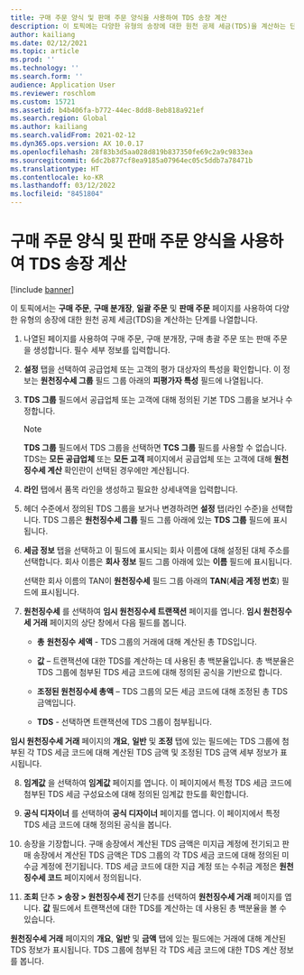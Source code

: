 ```yaml
---
title: 구매 주문 양식 및 판매 주문 양식을 사용하여 TDS 송장 계산
description: 이 토픽에는 다양한 유형의 송장에 대한 원천 공제 세금(TDS)을 계산하는 단계가 나와 있습니다.
author: kailiang
ms.date: 02/12/2021
ms.topic: article
ms.prod: ''
ms.technology: ''
ms.search.form: ''
audience: Application User
ms.reviewer: roschlom
ms.custom: 15721
ms.assetid: b4b406fa-b772-44ec-8dd8-8eb818a921ef
ms.search.region: Global
ms.author: kailiang
ms.search.validFrom: 2021-02-12
ms.dyn365.ops.version: AX 10.0.17
ms.openlocfilehash: 28f83b3d5aa028d819b837350fe69c2a9c9833ea
ms.sourcegitcommit: 6dc2b877cf8ea9185a07964ec05c5ddb7a78471b
ms.translationtype: HT
ms.contentlocale: ko-KR
ms.lasthandoff: 03/12/2022
ms.locfileid: "8451804"
---
```

# <a name="calculate-tds-invoices-using-purchase-order-form-and-sales-order-form"></a>구매 주문 양식 및 판매 주문 양식을 사용하여 TDS 송장 계산

[!include [banner](../includes/banner.md)]

이 토픽에서는 **구매 주문**, **구매 분개장**, **일괄 주문** 및 **판매 주문** 페이지를 사용하여 다양한 유형의 송장에 대한 원천 공제 세금(TDS)을 계산하는 단계를 나열합니다.

1. 나열된 페이지를 사용하여 구매 주문, 구매 분개장, 구매 총괄 주문 또는 판매 주문을 생성합니다. 필수 세부 정보를 입력합니다.

2. **설정** 탭을 선택하여 공급업체 또는 고객의 평가 대상자의 특성을 확인합니다. 이 정보는 **원천징수세 그룹** 필드 그룹 아래의 **피평가자 특성** 필드에 나열됩니다.

3. **TDS 그룹** 필드에서 공급업체 또는 고객에 대해 정의된 기본 TDS 그룹을 보거나 수정합니다.

   > [!NOTE]
   > **TDS 그룹** 필드에서 TDS 그룹을 선택하면 **TCS 그룹** 필드를 사용할 수 없습니다. TDS는 **모든 공급업체** 또는 **모든 고객** 페이지에서 공급업체 또는 고객에 대해 **원천징수세 계산** 확인란이 선택된 경우에만 계산됩니다.  

4. **라인** 탭에서 품목 라인을 생성하고 필요한 상세내역을 입력합니다.

5. 헤더 수준에서 정의된 TDS 그룹을 보거나 변경하려면 **설정** 탭(라인 수준)을 선택합니다. TDS 그룹은 **원천징수세 그룹** 필드 그룹 아래에 있는 **TDS 그룹** 필드에 표시됩니다.

6. **세금 정보** 탭을 선택하고 이 필드에 표시되는 회사 이름에 대해 설정된 대체 주소를 선택합니다. 회사 이름은 **회사 정보** 필드 그룹 아래에 있는 **이름** 필드에 표시됩니다. 

   선택한 회사 이름의 TAN이 **원천징수세** 필드 그룹 아래의 **TAN**(**세금 계정 번호**) 필드에 표시됩니다. 

7. **원천징수세** 를 선택하여 **임시 원천징수세 트랜잭션** 페이지를 엽니다. **임시 원천징수세 거래** 페이지의 상단 창에서 다음 필드를 봅니다.

   - **총** **원****천****징수** **세액** - TDS 그룹의 거래에 대해 계산된 총 TDS입니다.

   - **값** – 트랜잭션에 대한 TDS를 계산하는 데 사용된 총 백분율입니다. 총 백분율은 TDS 그룹에 첨부된 TDS 세금 코드에 대해 정의된 공식을 기반으로 합니다.

   - **조정된 원천징수세 총액** – TDS 그룹의 모든 세금 코드에 대해 조정된 총 TDS 금액입니다.

   - **TDS** - 선택하면 트랜잭션에 TDS 그룹이 첨부됩니다.

**임시 원천징수세 거래** 페이지의 **개요**, **일반** 및 **조정** 탭에 있는 필드에는 TDS 그룹에 첨부된 각 TDS 세금 코드에 대해 계산된 TDS 금액 및 조정된 TDS 금액 세부 정보가 표시됩니다.

8. **임계값** 을 선택하여 **임계값** 페이지를 엽니다. 이 페이지에서 특정 TDS 세금 코드에 첨부된 TDS 세금 구성요소에 대해 정의된 임계값 한도를 확인합니다.

9. **공식 디자이너** 를 선택하여 **공식 디자이너** 페이지를 엽니다. 이 페이지에서 특정 TDS 세금 코드에 대해 정의된 공식을 봅니다. 

10. 송장을 기장합니다. 구매 송장에서 계산된 TDS 금액은 미지급 계정에 전기되고 판매 송장에서 계산된 TDS 금액은 TDS 그룹의 각 TDS 세금 코드에 대해 정의된 미수금 계정에 전기됩니다. TDS 세금 코드에 대한 지급 계정 또는 수취금 계정은 **원천징수세 코드** 페이지에서 정의됩니다.

11. **조회** 단추 **> 송장 > 원천징수세 전기** 단추를 선택하여 **원천징수세 거래** 페이지를 엽니다. **값** 필드에서 트랜잭션에 대한 TDS를 계산하는 데 사용된 총 백분율을 볼 수 있습니다.

**원천징수세 거래** 페이지의 **개요**, **일반** 및 **금액** 탭에 있는 필드에는 거래에 대해 계산된 TDS 정보가 표시됩니다. TDS 그룹에 첨부된 각 TDS 세금 코드에 대한 TDS 계산 정보를 봅니다.
